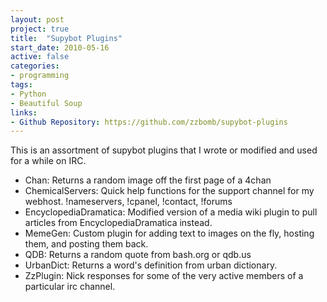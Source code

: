 ```yaml
---
layout: post
project: true
title:  "Supybot Plugins"
start_date: 2010-05-16
active: false
categories:
- programming
tags:
- Python
- Beautiful Soup
links:
- Github Repository: https://github.com/zzbomb/supybot-plugins
---
```


This is an assortment of supybot plugins that I wrote or modified and used for a while on IRC.

- Chan: Returns a random image off the first page of a 4chan <board>
- ChemicalServers: Quick help functions for the support channel for my webhost. !nameservers, !cpanel, !contact, !forums
- EncyclopediaDramatica: Modified version of a media wiki plugin to pull articles from EncyclopediaDramatica instead.
- MemeGen: Custom plugin for adding text to images on the fly, hosting them, and posting them back.
- QDB: Returns a random quote from bash.org or qdb.us
- UrbanDict: Returns a word's definition from urban dictionary.
- ZzPlugin: Nick responses for some of the very active members of a particular irc channel.
